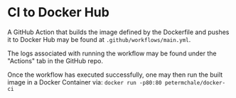 
# CI to Docker Hub

A GitHub Action that builds the image defined by the Dockerfile 
and pushes it to Docker Hub 
may be found at `.github/workflows/main.yml`. 

The logs associated with running the workflow may be found under the "Actions" tab in the GitHub repo. 

Once the workflow has executed successfully, one may then run the built image in a Docker Container via: `docker run -p80:80 petermchale/docker-ci`

